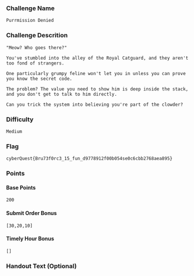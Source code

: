 ### Challenge Name
```
Purrmission Denied
```

### Challenge Descrition
```
"Meow? Who goes there?"

You've stumbled into the alley of the Royal Catguard, and they aren't too fond of strangers.

One particularly grumpy feline won't let you in unless you can prove you know the secret code.

The problem? The value you need to show him is deep inside the stack, and you don't get to talk to him directly.

Can you trick the system into believing you're part of the clowder?
```

### Difficulty
```
Medium
```

### Flag
```
cyberQuest{Bru73f0rc3_15_fun_d9778912f00b054se0c6cbb2768aea895}
```

### Points
#### Base Points
```
200
```

#### Submit Order Bonus
```
[30,20,10]
```

#### Timely Hour Bonus
```
[]
```

### Handout Text (Optional)
```
```


